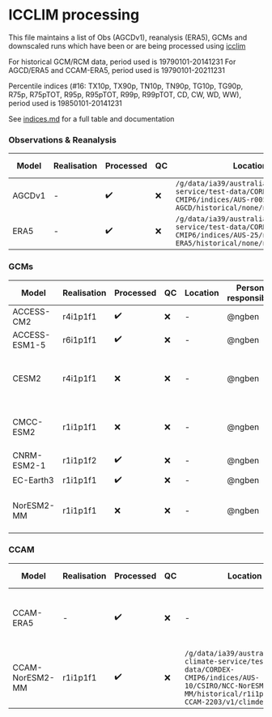 # ICCLIM processing

This file maintains a list of Obs (AGCDv1), reanalysis (ERA5), GCMs and downscaled runs which have been or are being processed using [icclim](https://github.com/AusClimateService/indices)

For historical GCM/RCM data, period used is 19790101-20141231
For AGCD/ERA5 and CCAM-ERA5, period used is 19790101-20211231

Percentile indices (#16: TX10p, TX90p, TN10p, TN90p, TG10p, TG90p, R75p, R75pTOT, R95p, R95pTOT, R99p, R99pTOT, CD, CW, WD, WW), period used is 19850101-20141231

See [indices.md](https://github.com/AusClimateService/model-evaluation/blob/master/indices.md) for a full table and documentation

### Observations & Reanalysis
| Model | Realisation | Processed | QC | Location | Person responsible | Notes |
| - | - | - | - | - | - | - |
| AGCDv1 | - | :heavy_check_mark: | :x: | `/g/data/ia39/australian-climate-service/test-data/CORDEX-CMIP6/indices/AUS-r005/none/BOM-AGCD/historical/none/none/v1/climdex` | @ngben | Missing tas |
| ERA5 | - | :heavy_check_mark: | :x: | `/g/data/ia39/australian-climate-service/test-data/CORDEX-CMIP6/indices/AUS-25/none/ECMWF-ERA5/historical/none/none/v1/climdex` | @ngben | - |

### GCMs
| Model | Realisation | Processed | QC | Location | Person responsible | Notes |
| - | - | - | - | - | - | - |
| ACCESS-CM2 | r4i1p1f1 | :heavy_check_mark: | :x: | - | @ngben | - |
| ACCESS-ESM1-5 | r6i1p1f1 | :heavy_check_mark: | :x: | - | @ngben | - |
| CESM2 | r4i1p1f1 | :x: | :x: | - | @ngben | Missing daily tasmax and tasmin |
| CMCC-ESM2 | r1i1p1f1 | :x: | :x: | - | @ngben | Error in icclim, issue raised |
| CNRM-ESM2-1 | r1i1p1f2 | :heavy_check_mark: | :x: | - | @ngben | - |
| EC-Earth3 | r1i1p1f1 | :heavy_check_mark: | :x: | - | @ngben | - |
| NorESM2-MM | r1i1p1f1 | :x: | :x: | - | @ngben | Error in icclim, issue raised |

### CCAM
| Model | Realisation | Processed | QC | Location | Person responsible | Notes |
| - | - | - | - | - | - | - |
| CCAM-ERA5 | - | :heavy_check_mark: | :x: | - | @ngben | `/g/data/ia39/australian-climate-service/test-data/CORDEX-CMIP6/indices/AUS-10/CSIRO/ECMWF-ERA5/evaluation/none/CSIRO-CCAM-2203/v1/climdex` |
| CCAM-NorESM2-MM | r1i1p1f1 | :heavy_check_mark: | :x: | `/g/data/ia39/australian-climate-service/test-data/CORDEX-CMIP6/indices/AUS-10/CSIRO/NCC-NorESM2-MM/historical/r1i1p1f1/CSIRO-CCAM-2203/v1/climdex/` | @ngben | - |